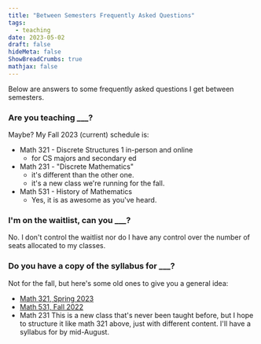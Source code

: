 ```yaml
---
title: "Between Semesters Frequently Asked Questions"
tags:
  - teaching
date: 2023-05-02
draft: false
hideMeta: false
ShowBreadCrumbs: true
mathjax: false
---
```


Below are answers to some frequently asked questions I get between semesters.

### Are you teaching ___? 

Maybe? My Fall 2023 (current) schedule is: 

* Math 321 - Discrete Structures 1 in-person and online
    - for CS majors and secondary ed 
* Math 231 - "Discrete Mathematics" 
    - it's different than the other one.  
    - it's a new class we're running for the fall.
* Math 531 - History of Mathematics  
    - Yes, it is as awesome as you've heard.

### I'm on the waitlist, can you ___?

No.  I don't control the waitlist nor do I have any control over the number of seats allocated to my classes.

### Do you have a copy of the syllabus for ___? 

Not for the fall, but here's some old ones to give you a general idea: 

* [Math 321, Spring 2023](https://docs.google.com/document/d/103ekLxt2Phx-2Bah4LrgA5j9jkERJJZbJs8XJYBg1zY/edit)
* [Math 531, Fall 2022](https://docs.google.com/document/d/1_F_Y2it0CnpK56b9yy-E7I9rDTpcay5lI3fTwhO72gs/edit)
* Math 231
    This is a new class that's never been taught before, but I hope to structure it like math 321 above, just with different content. I'll have a syllabus for by mid-August.

